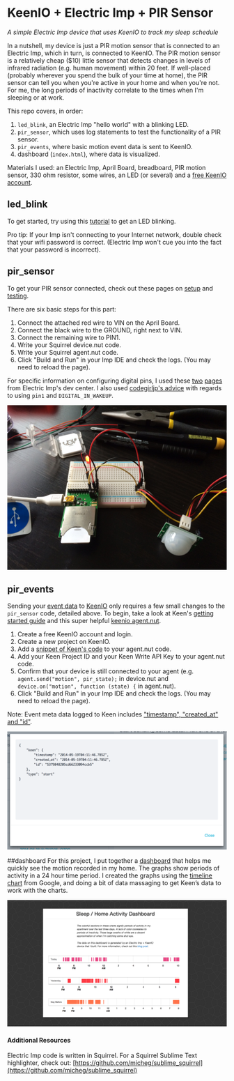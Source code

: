 # KeenIO + Electric Imp + PIR Sensor
_A simple Electric Imp device that uses KeenIO to track my sleep schedule_

In a nutshell, my device is just a PIR motion sensor that is connected to an Electric Imp, which in turn, is connected to KeenIO. The PIR motion sensor is a relatively cheap ($10) little sensor that detects changes in levels of infrared radiation (e.g. human movement) within 20 feet. If well-placed (probably wherever you spend the bulk of your time at home), the PIR sensor can tell you when you're active in your home and when you're not. For me, the long periods of inactivity correlate to the times when I'm sleeping or at work.

This repo covers, in order:

1. `led_blink`, an Electric Imp "hello world" with a blinking LED.
2. `pir_sensor`, which uses log statements to test the functionality of a PIR sensor.
3. `pir_events`, where basic motion event data is sent to KeenIO.
4. dashboard (`index.html`), where data is visualized.

Materials I used: an Electric Imp, April Board, breadboard, PIR motion sensor, 330 ohm resistor, some wires, an LED (or several) and a [free KeenIO account](https://keen.io/).

## led_blink
To get started, try using this [tutorial](http://electricimp.com/docs/gettingstarted/2-helloworld/) to get an LED blinking.

Pro tip: If your Imp isn't connecting to your Internet network, double check that your wifi password is correct. (Electric Imp won't cue you into the fact that your password is incorrect).

## pir_sensor
To get your PIR sensor connected, check out these pages on [setup](https://learn.adafruit.com/pir-passive-infrared-proximity-motion-sensor/using-a-pir) and [testing](https://learn.adafruit.com/pir-passive-infrared-proximity-motion-sensor/testing-a-pir).

There are six basic steps for this part:

1. Connect the attached red wire to VIN on the April Board.
2. Connect the black wire to the GROUND, right next to VIN.
3. Connect the remaining wire to PIN1.
4. Write your Squirrel device.nut code.
5. Write your Squirrel agent.nut code.
6. Click "Build and Run" in your Imp IDE and check the logs. (You may need to reload the page).

For specific information on configuring digital pins, I used these [two](http://electricimp.com/docs/examples/digitalin-button/) [pages](http://electricimp.com/docs/api/hardware/pin/configure/) from Electric Imp's dev center. I also used [codegirljp's advice](http://codergirljp.blogspot.com/2014/01/electric-imp-hello-world-motion-sensor.html) with regards to using `pin1` and `DIGITAL_IN_WAKEUP`.

![Alt text](images/imp_led_pir.jpg "Here's my Electric Imp device!")

## pir_events
Sending your [event data](https://keen.io/blog/53958349217/analytics-for-hackers-how-to-think-about-event-data) to [KeenIO](https://keen.io/) only requires a few small changes to the `pir_sensor` code, detailed above. To begin, take a look at Keen's [getting started guide](https://keen.io/docs/getting-started-guide/) and this super helpful [keenio agent.nut](https://github.com/electricimp/reference/tree/master/webservices/keenio).

1. Create a free KeenIO account and login.
2. Create a new project on KeenIO.
3. Add a [snippet of Keen's code]((https://github.com/electricimp/reference/tree/master/webservices/keenio)) to your agent.nut code.
4. Add your Keen Project ID and your Keen Write API Key to your agent.nut code.
5. Confirm that your device is still connected to your agent (e.g. `agent.send("motion", pir_state);` in device.nut and `device.on("motion", function (state) {` in agent.nut).
6. Click "Build and Run" in your Imp IDE and check the logs. (You may need to reload the page).

Note: Event meta data logged to Keen includes ["timestamp", "created_at" and "id"](https://keen.io/docs/event-data-modeling/event-data-intro/#timestamp-data-type).

![Alt text](images/keen_data.png "Here's how an event looks on Keen.")

##dashboard
For this project, I put together a [dashboard](http://stroud109.github.io/sensitiveimp/) that helps me quickly see the motion recorded in my home. The graphs show periods of activity in a 24 hour time period. I created the graphs using the [timeline chart](https://developers.google.com/chart/) from Google, and doing a bit of data massaging to get Keen’s data to work with the charts.

![Alt text](images/dashboard.png "Sleep / Home Activity Dashboard")

#### Additional Resources
Electric Imp code is written in Squirrel. For a Squirrel Sublime Text highlighter, check out: [https://github.com/micheg/sublime_squirrel](https://github.com/micheg/sublime_squirrel)

